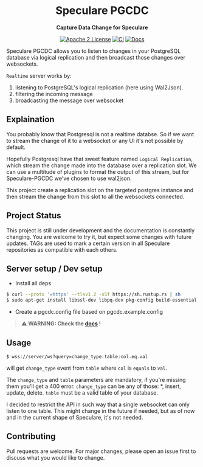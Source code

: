 <div align="center">
  <h1>Speculare PGCDC</h1>
  <p>
    <strong>Capture Data Change for Speculare</strong>
  </p>
  <p>

[![Apache 2 License](https://img.shields.io/badge/license-Apache%202-blue.svg)](LICENSE)
[![CI](https://github.com/speculare-cloud/speculare-pgcdc/workflows/CI/badge.svg)](https://github.com/speculare-cloud/speculare-pgcdc/actions)
[![Docs](https://img.shields.io/badge/Docs-latest-green.svg)](https://docs.speculare.cloud)

  </p>
</div>

Speculare PGCDC allows you to listen to changes in your PostgreSQL database via logical replication and then broadcast those changes over websockets.

`Realtime` server works by:
1. listening to PostgreSQL's logical replication (here using Wal2Json).
2. filtering the incoming message
3. broadcasting the message over websocket

Explaination
--------------------------

You probably know that Postgresql is not a realtime databse. So if we want to stream the change of it to a websocket or any UI it's not possible by default.

Hopefully Postgresql have that sweet feature named `Logical Replication`, which stream the change made into the database over a replication slot. We can use a multitude of plugins to format the output of this stream, but for Speculare-PGCDC we've chosen to use wal2json.

This project create a replication slot on the targeted postgres instance and then stream the change from this slot to all the websockets connected.

Project Status
--------------------------

This project is still under development and the documentation is constantly changing. 
You are welcome to try it, but expect some changes with future updates. 
TAGs are used to mark a certain version in all Speculare repositories as compatible with each others.

Server setup / Dev setup
--------------------------

- Install all deps
```bash
$ curl --proto '=https' --tlsv1.2 -sSf https://sh.rustup.rs | sh
$ sudo apt-get install libssl-dev libpq-dev pkg-config build-essential
```

- Create a pgcdc.config file based on pgcdc.example.config

> **⚠ WARNING: Check the [docs](https://docs.speculare.cloud) !**

Usage
--------------------------

```
$ wss://server/ws?query=change_type:table:col.eq.val
```
will get `change_type` event from `table` where `col` is `equals` to `val`.

The `change_type` and `table` parameters are mandatory, if you're missing them you'll get a 400 error.
`change_type` can be any of those: *, insert, update, delete.
`table` must be a valid table of your database.

I decided to restrict the API in such way that a single websocket can only listen to one table. 
This might change in the future if needed, but as of now and in the current shape of Speculare, it's not needed.

Contributing
--------------------------

Pull requests are welcome. For major changes, please open an issue first to discuss what you would like to change.